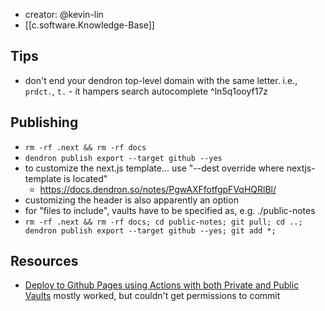 
- creator: @kevin-lin
- [[c.software.Knowledge-Base]] 

## Tips

- don't end your dendron top-level domain with the same letter. i.e., `prdct.`, `t.` - it hampers search autocomplete ^ln5q1ooyf17z

## Publishing

- `rm -rf .next && rm -rf docs`
- `dendron publish export --target github --yes`
- to customize the next.js template... use "--dest       override where nextjs-template is located"
  - https://docs.dendron.so/notes/PgwAXFfotfgpFVqHQRlBl/
- customizing the header is also apparently an option
- for "files to include", vaults have to be specified as, e.g. ./public-notes
- `rm -rf .next && rm -rf docs; cd public-notes; git pull; cd ..; dendron publish export --target github --yes; git add *;`
  

## Resources

- [Deploy to Github Pages using Actions with both Private and Public Vaults](https://wiki.dendron.so/notes/N2XTqKPFEkKCFJ6kRnzl0/) mostly worked, but couldn't get permissions to commit